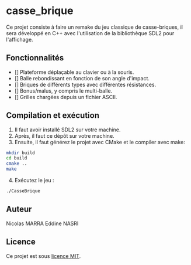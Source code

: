 # casse_brique

Ce projet consiste à faire un remake  du jeu classique de casse-briques, il sera développé en C++ avec l'utilisation de la bibliothèque SDL2 pour l'affichage.

## Fonctionnalités

- [] Plateforme déplaçable au clavier ou à la souris.
- [] Balle rebondissant en fonction de son angle d'impact.
- [] Briques de différents types avec différentes résistances.
- [] Bonus/malus, y compris le multi-balle.
- [] Grilles chargées depuis un fichier ASCII.


## Compilation et exécution

1. Il faut avoir installé SDL2 sur votre machine.
2. Après, il faut ce dépôt sur votre machine.
3. Ensuite, il faut générez le projet avec CMake et le compiler avec make:

```bash
mkdir build
cd build
cmake ..
make
```

4. Exécutez le jeu :

```bash
./CasseBrique
```


## Auteur

Nicolas MARRA
Eddine NASRI

## Licence

Ce projet est sous [licence MIT](LICENSE).